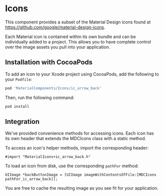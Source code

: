 # Icons

This component provides a subset of the Material Design icons found at
https://github.com/google/material-design-icons.

Each Material icon is contained within its own bundle and can be individually added to a project.
This allows you to have complete control over the image assets you pull into your application.

## Installation with CocoaPods

To add an icon to your Xcode project using CocoaPods, add the following to your `Podfile`:

```bash
pod 'MaterialComponents/Icons/ic_arrow_back'
```

Then, run the following command:

```bash
pod install
```

## Integration

We've provided convenience methods for accessing icons. Each icon has its own header that extends
the MDCIcons class with a static method.

To access an icon's helper methods, import the corresponding header:

    #import "MaterialIcons+ic_arrow_back.h"

To load an icon from disk, use the corresponding `pathFor` method:

    UIImage *backButtonImage = [UIImage imageWithContentsOfFile:[MDCIcons pathFor_ic_arrow_back]];

You are free to cache the resulting image as you see fit for your application.
